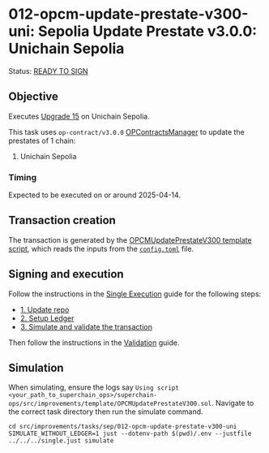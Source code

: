 # 012-opcm-update-prestate-v300-uni: Sepolia Update Prestate v3.0.0: Unichain Sepolia

Status: [READY TO SIGN]()

## Objective

Executes [Upgrade 15](https://gov.optimism.io/t/upgrade-proposal-15-isthmus-hard-fork/9804) on Unichain Sepolia.

This task uses `op-contract/v3.0.0` [OPContractsManager](https://github.com/ethereum-optimism/optimism/blob/op-contracts/v3.0.0-rc.2/packages/contracts-bedrock/src/L1/OPContractsManager.sol) to update the prestates of 1 chain:

1. Unichain Sepolia

### Timing

Expected to be executed on or around 2025-04-14.

## Transaction creation

The transaction is generated by the [OPCMUpdatePrestateV300 template script](../../../template/OPCMUpdatePrestateV300.sol),
which reads the inputs from the [`config.toml`](./config.toml) file.

## Signing and execution

Follow the instructions in the [Single Execution](../../../SINGLE.md) guide for the following steps:

- [1. Update repo](../../../SINGLE.md#1-update-repo)
- [2. Setup Ledger](../../../SINGLE.md#2-setup-ledger)
- [3. Simulate and validate the transaction](../../../SINGLE.md#3-simulate-and-validate-the-transaction)

Then follow the instructions in the [Validation](./VALIDATION.md) guide.

## Simulation

When simulating, ensure the logs say `Using script <your_path_to_superchain_ops>/superchain-ops/src/improvements/template/OPCMUpdatePrestateV300.sol`.
Navigate to the correct task directory then run the simulate command.
```
cd src/improvements/tasks/sep/012-opcm-update-prestate-v300-uni
SIMULATE_WITHOUT_LEDGER=1 just --dotenv-path $(pwd)/.env --justfile ../../../single.just simulate
```
